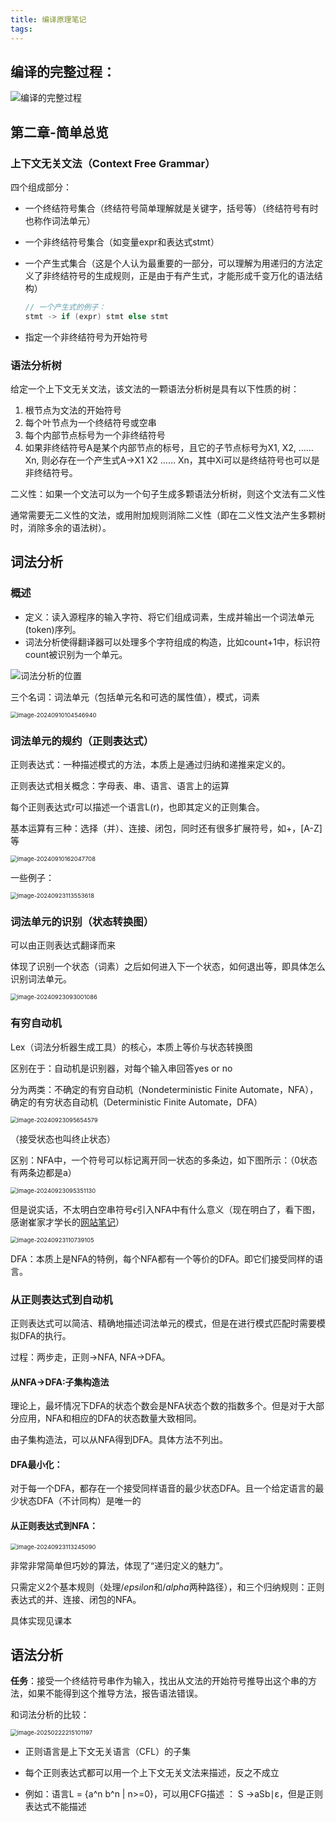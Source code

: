```yaml
---
title: 编译原理笔记
tags:
---
```

## 编译的完整过程：

![编译的完整过程](fig1.png)

## 第二章-简单总览

### 上下文无关文法（Context Free Grammar）

四个组成部分：

- 一个终结符号集合（终结符号简单理解就是关键字，括号等）（终结符号有时也称作词法单元）

- 一个非终结符号集合（如变量expr和表达式stmt）

- 一个产生式集合（这是个人认为最重要的一部分，可以理解为用递归的方法定义了非终结符号的生成规则，正是由于有产生式，才能形成千变万化的语法结构）

  ```c
  // 一个产生式的例子：
  stmt -> if (expr) stmt else stmt
  ```

- 指定一个非终结符号为开始符号

### 语法分析树

给定一个上下文无关文法，该文法的一颗语法分析树是具有以下性质的树：

1. 根节点为文法的开始符号
2. 每个叶节点为一个终结符号或空串
3. 每个内部节点标号为一个非终结符号
4. 如果非终结符号A是某个内部节点的标号，且它的子节点标号为X1, X2, ……Xn, 则必存在一个产生式A->X1 X2 …… Xn，其中Xi可以是终结符号也可以是非终结符号。

二义性：如果一个文法可以为一个句子生成多颗语法分析树，则这个文法有二义性

通常需要无二义性的文法，或用附加规则消除二义性（即在二义性文法产生多颗树时，消除多余的语法树）。

## 词法分析

### 概述

- 定义：读入源程序的输入字符、将它们组成词素，生成并输出一个词法单元(token)序列。
- 词法分析使得翻译器可以处理多个字符组成的构造，比如count+1中，标识符count被识别为一个单元。

![词法分析的位置](词法分析.png)

三个名词：词法单元（包括单元名和可选的属性值），模式，词素

<img src="./test/词法分析三要素.png" alt="image-20240910104546940" style="zoom:67%;" />

### 词法单元的规约（正则表达式）

正则表达式：一种描述模式的方法，本质上是通过归纳和递推来定义的。

正则表达式相关概念：字母表、串、语言、语言上的运算

每个正则表达式r可以描述一个语言L(r)，也即其定义的正则集合。

基本运算有三种：选择（并）、连接、闭包，同时还有很多扩展符号，如+，[A-Z]等

<img src="./test/正则表达式定义.png" alt="image-20240910162047708" style="zoom:67%;" />

一些例子：

<img src="./test/正则表达式例子.png" alt="image-20240923113553618" style="zoom:67%;" />

### 词法单元的识别（状态转换图）

可以由正则表达式翻译而来

体现了识别一个状态（词素）之后如何进入下一个状态，如何退出等，即具体怎么识别词法单元。

<img src="./test/词法分析器体系结构.png" alt="image-20240923093001086" style="zoom:67%;" />

### 有穷自动机

Lex（词法分析器生成工具）的核心，本质上等价与状态转换图

区别在于：自动机是识别器，对每个输入串回答yes or no

分为两类：不确定的有穷自动机（Nondeterministic Finite Automate，NFA），确定的有穷状态自动机（Deterministic Finite Automate，DFA）

<img src="./test/NFA定义.png" alt="image-20240923095654579" style="zoom:67%;" />

（接受状态也叫终止状态）

区别：NFA中，一个符号可以标记离开同一状态的多条边，如下图所示：（0状态有两条边都是a）

<img src="./test/NFA示例.png" alt="image-20240923095351130" style="zoom:67%;" />

但是说实话，不太明白空串符号$\epsilon$引入NFA中有什么意义（现在明白了，看下图，感谢崔家才学长的[网站笔记](https://fla.cuijiacai.com/02-fa/#_2-4-%E5%B8%A6%E7%A9%BA%E8%BD%AC%E7%A7%BB%E7%9A%84nfa)）

<img src="./test/空转移NFA.png" alt="image-20240923110739105" style="zoom:67%;" />

DFA：本质上是NFA的特例，每个NFA都有一个等价的DFA。即它们接受同样的语言。

### 从正则表达式到自动机

正则表达式可以简洁、精确地描述词法单元的模式，但是在进行模式匹配时需要模拟DFA的执行。

过程：两步走，正则->NFA, NFA->DFA。

#### 从NFA->DFA:子集构造法

理论上，最坏情况下DFA的状态个数会是NFA状态个数的指数多个。但是对于大部分应用，NFA和相应的DFA的状态数量大致相同。

由子集构造法，可以从NFA得到DFA。具体方法不列出。

#### DFA最小化：

对于每一个DFA，都存在一个接受同样语音的最少状态DFA。且一个给定语言的最少状态DFA（不计同构）是唯一的

#### 从正则表达式到NFA：

<img src="./test/正则转NFA算法.png" alt="image-20240923113245090" style="zoom:67%;" />

非常非常简单但巧妙的算法，体现了“递归定义的魅力”。

只需定义2个基本规则（处理$/epsilon$和$/alpha$两种路径），和三个归纳规则：正则表达式的并、连接、闭包的NFA。

具体实现见课本

## 语法分析

**任务**：接受一个终结符号串作为输入，找出从文法的开始符号推导出这个串的方法，如果不能得到这个推导方法，报告语法错误。

和词法分析的比较：

<img src="./test/语法和词法分析的比较.png" alt="image-20250222215101197" style="zoom:67%;" />

- 正则语言是上下文无关语言（CFL）的子集

- 每个正则表达式都可以用一个上下文无关文法来描述，反之不成立

- 例如：语言L = {a^n b^n | n>=0}，可以用CFG描述 ： S →aSb∣ε，但是正则表达式不能描述


